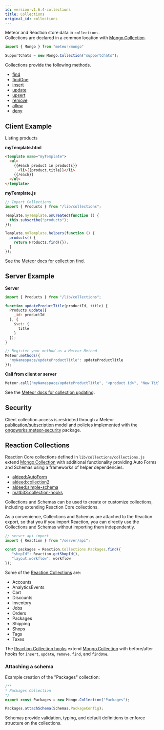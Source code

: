 ```yaml
---
id: version-v1.6.4-collections
title: Collections
original_id: collections
---
```

    
Meteor and Reaction store data in `collections`.  
Collections are declared in a common location with [Mongo.Collection](http://docs.meteor.com/api/collections.html).

```js
import { Mongo } from "meteor/mongo"

SupportChats = new Mongo.Collection("supportchats");
```

Collections provide the following methods.

-   [find](http://docs.meteor.com/api/collections.html#Mongo-Collection-find)
-   [findOne](http://docs.meteor.com/api/collections.html#Mongo-Collection-findOne)
-   [insert](http://docs.meteor.com/api/collections.html#Mongo-Collection-insert)
-   [update](http://docs.meteor.com/api/collections.html#Mongo-Collection-update)
-   [upsert](http://docs.meteor.com/api/collections.html#Mongo-Collection-upsert)
-   [remove](http://docs.meteor.com/api/collections.html#Mongo-Collection-remove)
-   [allow](http://docs.meteor.com/api/collections.html#Mongo-Collection-allow)
-   [deny](http://docs.meteor.com/api/collections.html#Mongo-Collection-deny)

## Client Example

Listing products

**myTemplate.html**

```html
<template name="myTemplate">
  <ul>
    {{#each product in products}}
      <li>{{product.title}}</li>
    {{/each}}
  </ul>
</template>
```

**myTemplate.js**

```js
// Import Collections
import { Products } from "/lib/collections";

Template.myTemplate.onCreated(function () {
  this.subscribe("products");
});

Template.myTemplate.helpers(function () {
  products() {
    return Products.find({});
  }
});
```

See the [Meteor docs for collection find](http://docs.meteor.com/#/full/find).

## Server Example

**Server**

```js
import { Products } from "/lib/collections";

function updateProductTitle(productId, title) {
  Products.update({
    _id: productId
  }, {
    $set: {
      title
    }
  });
}

// Register your method as a Meteor Method
Meteor.methods({
  "myNamespace/updateProductTitle": updateProductTitle
});
```

**Call from client or server**

```js
Meteor.call("myNamespace/updateProductTitle", "<product id>", "New Title");
```

See the [Meteor docs for collection updating](http://docs.meteor.com/#/full/update).

## Security

Client collection access is restricted through a Meteor [publication/subscription](http://docs.meteor.com/#/full/meteor_publish) model and policies implemented with the [ongoworks:meteor-security](https://github.com/ongoworks/meteor-security) package.

## Reaction Collections

Reaction Core collections defined in `lib/collections/collections.js` extend [Mongo.Collection](http://docs.meteor.com/#/full/mongo_collection) with additional functionality providing Auto Forms and Schemas using a frameworks of helper dependencies.

-   [aldeed:AutoForm](https://github.com/aldeed/meteor-autoform)
-   [aldeed:collection2](https://github.com/aldeed/meteor-collection2)
-   [aldeed:simple-schema](https://github.com/aldeed/meteor-simple-schema)
-   [matb33:collection-hooks](https://github.com/matb33/meteor-collection-hooks)

Collections and Schemas can be used to create or customize collections, including extending Reaction Core collections.

As a convenience, Collections and Schemas are attached to the Reaction export, so that you if you import Reaction, you can directly use the Collections and Schemas without importing them independently.

```js
// server api import
import { Reaction } from "/server/api";

const packages = Reaction.Collections.Packages.find({
   "shopId": Reaction.getShopId(),
   "layout.workflow": workflow
});
```

Some of the [Reaction Collections](https://github.com/reactioncommerce/reaction/blob/master/lib/collections/collections.js) are:

-   Accounts
-   AnalyticsEvents
-   Cart
-   Discounts
-   Inventory
-   Jobs
-   Orders
-   Packages
-   Shipping
-   Shops
-   Tags
-   Taxes

The [Reaction Collection hooks](https://github.com/reactioncommerce/reaction/blob/master/packages/reaction-collections/common/collections/hooks/hooks.js) extend [Mongo.Collection](http://docs.meteor.com/#/full/mongo_collection) with before/after hooks for `insert`, `update`, `remove`, `find`, and `findOne`.

### Attaching a schema

Example creation of the "Packages" collection:

```js
/**
* Packages Collection
*/
export const Packages = new Mongo.Collection("Packages");

Packages.attachSchema(Schemas.PackageConfig);
```

Schemas provide validation, typing, and default definitions to enforce structure on the collections.
